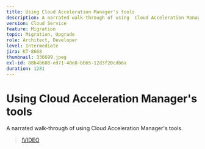 ```yaml
---
title: Using Cloud Acceleration Manager's tools
description: A narrated walk-through of using  Cloud Acceleration Manager's tools.
version: Cloud Service
feature: Migration
topic: Migration, Upgrade
role: Architect, Developer
level: Intermediate
jira: KT-8668
thumbnail: 336699.jpeg
exl-id: 88b4b688-ed71-40e8-bb65-12d3f20cdb6a
duration: 1281
---
```

# Using Cloud Acceleration Manager's tools

A narrated walk-through of using Cloud Acceleration Manager's tools.

>[!VIDEO](https://video.tv.adobe.com/v/336699?quality=12&learn=on)
